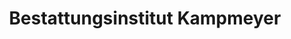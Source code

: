 ---
title: "Bestattungsinstitut Kampmeyer"
url: /osnabrueck/bestattungsinstitut-kampmeyer/
shop: Bestattungen
---